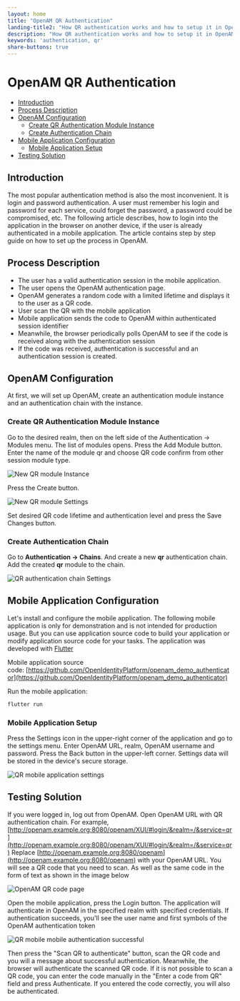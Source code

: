 ```yaml
---
layout: home
title: "OpenAM QR Authentication"
landing-title2: "How QR authentication works and how to setup it in OpenAM"
description: "How QR authentication works and how to setup it in OpenAM"
keywords: 'authentication, qr'
share-buttons: true
---
```


# OpenAM QR Authentication

  - [Introduction](#introduction)
  - [Process Description](#process-description)
  - [OpenAM Configuration](#openam-configuration)
    * [Create QR Authentication Module Instance](#create-qr-authentication-module-instance)
    * [Create Authentication Chain](#create-authentication-chain)
  - [Mobile Application Configuration](#mobile-application-configuration)
    + [Mobile Application Setup](#mobile-application-setup)
  - [Testing Solution](#testing-solution)

## Introduction

The most popular authentication method is also the most inconvenient. It is login and password authentication. A user must remember his login and password for each service, could forget the password, a password could be compromised, etc. The following article describes, how to login into the application in the browser on another device, if the user is already authenticated in a mobile application. The article contains step by step guide on how to set up the process in OpenAM.

## Process Description

- The user has a valid authentication session in the mobile application.
- The user opens the OpenAM authentication page.
- OpenAM generates a random code with a limited lifetime and displays it to the user as a QR code.
- User scan the QR with the mobile application
- Mobile application sends the code to OpenAM within authenticated session identifier
- Meanwhile, the browser periodically polls OpenAM to see if the code is received along with the authentication session
- If the code was received, authentication is successful and an authentication session is created.

## OpenAM Configuration

At first, we will set up OpenAM, create an authentication module instance and an authentication chain with the instance.

### Create QR Authentication Module Instance

Go to the desired realm, then on the left side of the Authentication → Modules menu. The list of modules opens. Press the Add Module button. Enter the name of the module qr and choose QR code confirm from other session module type.

![New QR module Instance](/assets/img/openam-qr/new-qr-module.png)

Press the Create button.

![New QR module Settings](/assets/img/openam-qr/qr-module-settings.png)

Set desired QR code lifetime and authentication level and press the Save Changes button.

### Create Authentication Chain

Go to **Authentication → Chains**. And create a new **qr** authentication chain. Add the created **qr** module to the chain.

![QR authentication chain Settings](/assets/img/openam-qr/qr-auth-chain.png)

## Mobile Application Configuration

Let's install and configure the mobile application. The following mobile application is only for demonstration and is not intended for production usage. But you can use application source code to build your application or modify application source code for your tasks. The application was developed with [Flutter](https://flutter.dev/)

Mobile application source code: [https://github.com/OpenIdentityPlatform/openam_demo_authenticator](https://github.com/OpenIdentityPlatform/openam_demo_authenticator)

Run the mobile application:

```bash
flutter run
```

### Mobile Application Setup

Press the Settings icon in the upper-right corner of the application and go to the settings menu. Enter OpenAM URL, realm, OpenAM username and password. Press the Back button in the upper-left corner. Settings data will be stored in the device's secure storage. 

![QR mobile application settings](/assets/img/openam-qr/qr-mobile-settings.png)

## Testing Solution

If you were logged in, log out from OpenAM. Open OpenAM URL with QR authentication chain. For example, [http://openam.example.org:8080/openam/XUI/#login/&realm=/&service=qr](http://openam.example.org:8080/openam/XUI/#login/&realm=/&service=qr) Replace [http://openam.example.org:8080/openam](http://openam.example.org:8080/openam) with your OpenAM URL. You will see a QR code that you need to scan. As well as the same code in the form of text as shown in the image below

![OpenAM QR code page](/assets/img/openam-qr/qr-code-page.png)

Open the mobile application, press the Login button. The application will authenticate in OpenAM in the specified realm with specified credentials. If authentication succeeds, you'll see the user name and first symbols of the OpenAM authentication token

![QR mobile mobile authentication successful](/assets/img/openam-qr/qr-mobile-successful.png)

Then press the "Scan QR to authenticate" button, scan the QR code and you will a message about successful authentication. Meanwhile, the browser will authenticate the scanned QR code.
If it is not possible to scan a QR code, you can enter the code manually in the "Enter a code from QR" field and press Authenticate. If you entered the code correctly, you will also be authenticated.